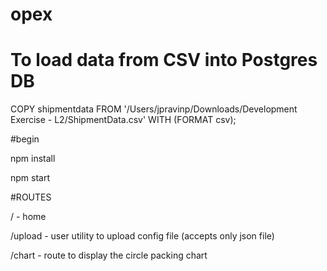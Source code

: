 # opex


# To load data from CSV into Postgres DB

COPY shipmentdata FROM '/Users/jpravinp/Downloads/Development Exercise - L2/ShipmentData.csv' WITH (FORMAT csv);

#begin

npm install

npm start


#ROUTES

/ - home

/upload - user utility to upload config file (accepts only json file)

/chart - route to display the circle packing chart
